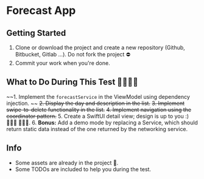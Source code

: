 # Forecast App

## Getting Started

1. Clone or download the project and create a new repository (Github, Bitbucket, Gitlab ...). Do not fork the project ⛔️
2. Commit your work when you're done.

## What to Do During This Test 📱👨🏼‍💻

~~1. Implement the `forecastService` in the ViewModel using dependency injection. ~~
~~2. Display the day and description in the list.~~
~~3. Implement swipe-to-delete functionality in the list.~~
~~4. Implement navigation using the coordinator pattern.~~
5. Create a SwiftUI detail view; design is up to you :) 👩🏽‍🎨 👨🏼‍🎨.
6. **Bonus:** Add a demo mode by replacing a Service, which should return static data instead of the one returned by the networking service.

## Info

- Some assets are already in the project 📸.
- Some TODOs are included to help you during the test.
